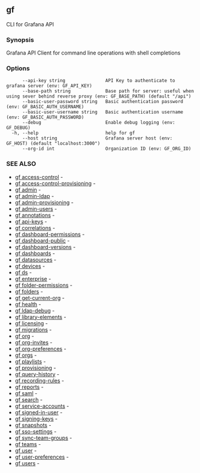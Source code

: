## gf

CLI for Grafana API

### Synopsis

Grafana API Client for command line operations with shell completions

### Options

```
      --api-key string               API Key to authenticate to grafana server (env: GF_API_KEY)
      --base-path string             Base path for server: useful when using sever behind reverse proxy (env: GF_BASE_PATH) (default "/api")
      --basic-user-password string   Basic authentication password (env: GF_BASIC_AUTH_USERNAME)
      --basic-user-username string   Basic authentication username (env: GF_BASIC_AUTH_PASSWORD)
      --debug                        Enable debug logging (env: GF_DEBUG)
  -h, --help                         help for gf
      --host string                  Grafana server host (env: GF_HOST) (default "localhost:3000")
      --org-id int                   Organization ID (env: GF_ORG_ID)
```

### SEE ALSO

* [gf access-control](gf_access-control.md)	 - 
* [gf access-control-provisioning](gf_access-control-provisioning.md)	 - 
* [gf admin](gf_admin.md)	 - 
* [gf admin-ldap](gf_admin-ldap.md)	 - 
* [gf admin-provisioning](gf_admin-provisioning.md)	 - 
* [gf admin-users](gf_admin-users.md)	 - 
* [gf annotations](gf_annotations.md)	 - 
* [gf api-keys](gf_api-keys.md)	 - 
* [gf correlations](gf_correlations.md)	 - 
* [gf dashboard-permissions](gf_dashboard-permissions.md)	 - 
* [gf dashboard-public](gf_dashboard-public.md)	 - 
* [gf dashboard-versions](gf_dashboard-versions.md)	 - 
* [gf dashboards](gf_dashboards.md)	 - 
* [gf datasources](gf_datasources.md)	 - 
* [gf devices](gf_devices.md)	 - 
* [gf ds](gf_ds.md)	 - 
* [gf enterprise](gf_enterprise.md)	 - 
* [gf folder-permissions](gf_folder-permissions.md)	 - 
* [gf folders](gf_folders.md)	 - 
* [gf get-current-org](gf_get-current-org.md)	 - 
* [gf health](gf_health.md)	 - 
* [gf ldap-debug](gf_ldap-debug.md)	 - 
* [gf library-elements](gf_library-elements.md)	 - 
* [gf licensing](gf_licensing.md)	 - 
* [gf migrations](gf_migrations.md)	 - 
* [gf org](gf_org.md)	 - 
* [gf org-invites](gf_org-invites.md)	 - 
* [gf org-preferences](gf_org-preferences.md)	 - 
* [gf orgs](gf_orgs.md)	 - 
* [gf playlists](gf_playlists.md)	 - 
* [gf provisioning](gf_provisioning.md)	 - 
* [gf query-history](gf_query-history.md)	 - 
* [gf recording-rules](gf_recording-rules.md)	 - 
* [gf reports](gf_reports.md)	 - 
* [gf saml](gf_saml.md)	 - 
* [gf search](gf_search.md)	 - 
* [gf service-accounts](gf_service-accounts.md)	 - 
* [gf signed-in-user](gf_signed-in-user.md)	 - 
* [gf signing-keys](gf_signing-keys.md)	 - 
* [gf snapshots](gf_snapshots.md)	 - 
* [gf sso-settings](gf_sso-settings.md)	 - 
* [gf sync-team-groups](gf_sync-team-groups.md)	 - 
* [gf teams](gf_teams.md)	 - 
* [gf user](gf_user.md)	 - 
* [gf user-preferences](gf_user-preferences.md)	 - 
* [gf users](gf_users.md)	 - 


